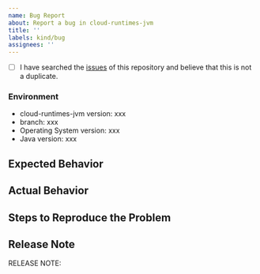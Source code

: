 ```yaml
---
name: Bug Report
about: Report a bug in cloud-runtimes-jvm
title: ''
labels: kind/bug
assignees: ''
---
```


- [ ] I have searched the [issues](https://github.com/reactivegroup/capa/issues) of this repository and believe that this is not a duplicate.

### Environment

* cloud-runtimes-jvm version: xxx
* branch: xxx
* Operating System version: xxx
* Java version: xxx

## Expected Behavior

<!-- Briefly describe what you expect to happen -->


## Actual Behavior

<!-- Briefly describe what is actually happening -->


## Steps to Reproduce the Problem

<!-- How can a maintainer reproduce this issue (be detailed) -->

## Release Note

<!-- How should the fix for this issue be communicated in our release notes? It can be populated later. -->
<!-- Keep it as a single line. Examples: -->

<!-- RELEASE NOTE: **ADD** New feature in Dapr. -->
<!-- RELEASE NOTE: **FIX** Bug in runtime. -->
<!-- RELEASE NOTE: **UPDATE** Runtime dependency. -->

RELEASE NOTE:
